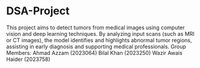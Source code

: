 # DSA-Project
This project aims to detect tumors from medical images using computer vision and deep learning techniques. By analyzing input scans (such as MRI or CT images), the model identifies and highlights abnormal tumor regions, assisting in early diagnosis and supporting medical professionals.  Group Members: Ahmad Azzam (2023064) Bilal Khan (2023250) Wazir Awais Haider (2023758)
